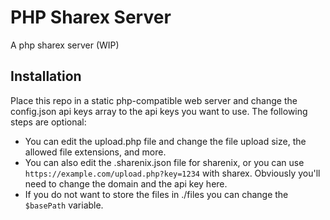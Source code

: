 # PHP Sharex Server
A php sharex server (WIP)

## Installation
Place this repo in a static php-compatible web server and change the config.json api keys array to the api keys you want to use. The following steps are optional:
- You can edit the upload.php file and change the file upload size, the allowed file extensions, and more. 
- You can also edit the .sharenix.json file for sharenix, or you can use `https://example.com/upload.php?key=1234` with sharex. Obviously you'll need to change the domain and the api key here.
- If you do not want to store the files in ./files you can change the `$basePath` variable.
